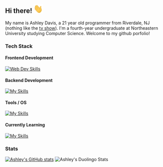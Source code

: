 ## Hi there! <img src="https://raw.githubusercontent.com/ashleytdavis/ashleytdavis/main/wave.gif" width="30px">

My name is Ashley Davis, a 21 year old programmer from Riverdale, NJ (nothing like the [tv show](https://en.wikipedia.org/wiki/Riverdale_(American_TV_series))). I'm a fourth-year undergraduate at Northeastern University studying Computer Science. Welcome to my github porfolio!

<!--
  My current tech stack & I'm always learning new things!
-->
### Tech Stack
#### Frontend Development
[![Web Dev Skills](https://skillicons.dev/icons?i=ts,js,html,css,react,vite,bootstrap,tailwind)](https://skillicons.dev)
#### Backend Development
[![My Skills](https://skillicons.dev/icons?i=java,mysql,mongo,flask,firebase)](https://skillicons.dev)
#### Tools / OS
[![My Skills](https://skillicons.dev/icons?i=docker,git,vim,vscode,eclipse,idea,pycharm,latex,photoshop,linux,windows)](https://skillicons.dev)
#### Currently Learning
[![My Skills](https://skillicons.dev/icons?i=aws,redis)](https://skillicons.dev)


### Stats
[![Ashley's GitHub stats](https://github-readme-stats.vercel.app/api?username=ashleytdavis)](https://github.com/anuraghazra/github-readme-stats)
![Ashley's Duolingo Stats](https://github-duolingo-widget.onrender.com/api/duolingo-badge?username=a-shelly123)
